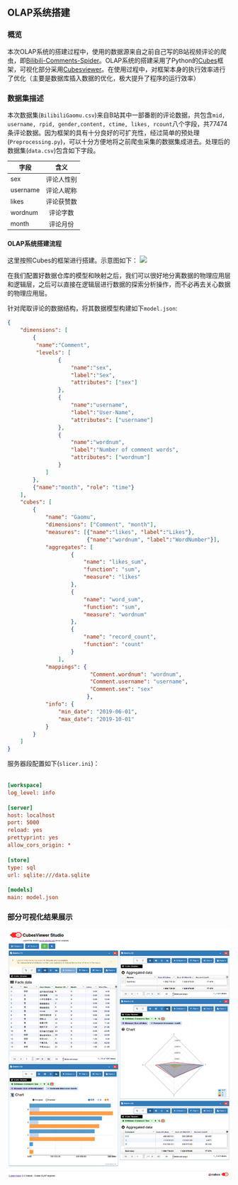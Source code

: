 ## OLAP系统搭建

### 概览
本次OLAP系统的搭建过程中，使用的数据源来自之前自己写的B站视频评论的爬虫，即[Bilibili-Comments-Spider](https://github.com/shenxiangzhuang/Bilibili-Comments-Spider)。OLAP系统的搭建采用了Python的[Cubes](https://github.com/DataBrewery/cubes)框架，可视化部分采用[Cubesviewer](https://github.com/jjmontesl/cubesviewer)。在使用过程中，对框架本身的执行效率进行了优化（主要是数据库插入数据的优化，极大提升了程序的运行效率）



### 数据集描述
本次数据集(`BilibiliGaomu.csv`)来自B站其中一部番剧的评论数据，共包含`mid, username, rpid, gender,content, ctime, likes, rcount`八个字段，共77474条评论数据。因为框架的具有十分良好的可扩充性，经过简单的预处理(`Preprocessing.py`)，可以十分方便地将之前爬虫采集的数据集成进去。处理后的数据集(`data.csv`)包含如下字段。

<center>

| 字段   |       含义     |
|----------|:-------------:|
| sex |  评论人性别 |
| username |    评论人昵称   |
| likes | 评论获赞数 |
| wordnum | 评论字数 |
| month | 评论月份 |
</center>



#### OLAP系统搭建流程
这里按照Cubes的框架进行搭建。示意图如下：
![](https://cubes.readthedocs.io/en/latest/_images/logical-to-physical.png)

在我们配置好数据仓库的模型和映射之后，我们可以很好地分离数据的物理应用层和逻辑层，之后可以直接在逻辑层进行数据的探索分析操作，而不必再去关心数据的物理应用层。

针对爬取评论的数据结构，将其数据模型构建如下`model.json`:

```json
{
    "dimensions": [
        {
         "name":"Comment",
         "levels": [
                {
                    "name":"sex",
                    "label":"Sex",
                    "attributes": ["sex"]
                },
                {
                    "name":"username",
                    "label":"User-Name",
                    "attributes": ["username"]
                },
                {
                    "name":"wordnum",
                    "label":"Number of comment words",
                    "attributes": ["wordnum"]
                }
            ]
        },
        {"name":"month", "role": "time"}
    ],
    "cubes": [
        {
            "name": "Gaomu",
            "dimensions": ["Comment", "month"],
            "measures": [{"name":"likes", "label":"Likes"},
                         {"name":"wordnum", "label":"WordNumber"}],
            "aggregates": [
                    {
                        "name": "likes_sum",
                        "function": "sum",
                        "measure": "likes"
                    },
                    {
                        "name": "word_sum",
                        "function": "sum",
                        "measure": "wordnum"
                    },
                    {
                        "name": "record_count",
                        "function": "count"
                    }
                ],
            "mappings": {
                          "Comment.wordnum": "wordnum",
                          "Comment.username": "username",
                          "Comment.sex": "sex"
                         },
            "info": {
                "min_date": "2019-06-01",
                "max_date": "2019-10-01"
            }
        }
    ]
}
```

服务器段配置如下(`slicer.ini`)：

```ini

[workspace]
log_level: info

[server]
host: localhost
port: 5000
reload: yes
prettyprint: yes
allow_cors_origin: *

[store]
type: sql
url: sqlite:///data.sqlite

[models]
main: model.json

```

### 部分可视化结果展示
![](bilibili/plot.png)
